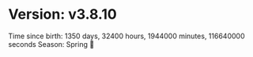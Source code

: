 # Version: v3.8.10
Time since birth: 1350 days, 32400 hours, 1944000 minutes, 116640000 seconds
Season: Spring 🌸
